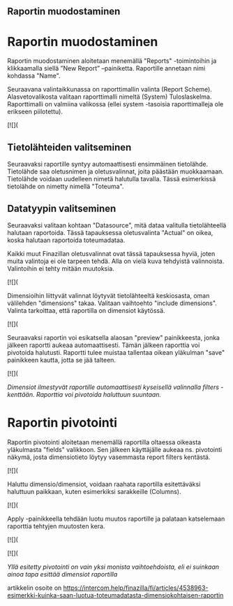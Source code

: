 ## Raportin muodostaminen

# Raportin muodostaminen

Raportin muodostaminen aloitetaan menemällä "Reports" -toimintoihin ja klikkaamalla siellä ”New Report” –painiketta. Raportille annetaan nimi kohdassa "Name".

Seuraavana valintaikkunassa on raporttimallin valinta (Report Scheme). Alasvetovalikosta valitaan raporttimalli nimeltä (System) Tuloslaskelma. Raporttimalli on valmiina valikossa (ellei system -tasoisia raporttimalleja ole erikseen piilotettu).

[![](

## Tietolähteiden valitseminen

Seuraavaksi raportille syntyy automaattisesti ensimmäinen tietolähde. Tietolähde saa oletusnimen ja oletusvalinnat, joita päästään muokkaamaan. Tietolähde voidaan uudelleen nimetä halutulla tavalla. Tässä esimerkissä tietolähde on nimetty nimellä "Toteuma".

## Datatyypin valitseminen

Seuraavaksi valitaan kohtaan "Datasource", mitä dataa valitulla tietolähteellä halutaan raportoida. Tässä tapauksessa oletusvalinta "Actual" on oikea, koska halutaan raportoida toteumadataa.

Kaikki muut Finazillan oletusvalinnat ovat tässä tapauksessa hyviä, joten muita valintoja ei ole tarpeen tehdä. Alla on vielä kuva tehdyistä valinnoista. Valintoihin ei tehty mitään muutoksia.

[![](

Dimensioihin liittyvät valinnat löytyvät tietolähteeltä keskiosasta, oman välilehden "dimensions" takaa. Valitaan vaihtoehto "include dimensions". Valinta tarkoittaa, että raportilla on dimensiot käytössä.

[![](

Seuraavaksi raportin voi esikatsella alaosan "preview" painikkeesta, jonka jälkeen raportti aukeaa automaattisesti. Tämän jälkeen raporttia voi pivotoida halutusti. Raportti tulee muistaa tallentaa oikean yläkulman "save" painikkeen kautta, jotta se jää talteen.

[![](

*Dimensiot ilmestyvät raportille automaattisesti kyseisellä valinnalla filters -kenttään. Raporttia voi pivotoida haluttuun suuntaan.* 

# Raportin pivotointi

Raportin pivotointi aloitetaan menemällä raportilla oltaessa oikeasta yläkulmasta "fields" valikkoon. Sen jälkeen käyttäjälle aukeaa ns. pivotointi näkymä, josta dimensiotieto löytyy vasemmasta report filters kentästä.

[![](

Haluttu dimensio/dimensiot, voidaan raahata raportilla esitettäväksi haluttuun paikkaan, kuten esimerkiksi sarakkeille (Columns).

[![](

Apply -painikkeella tehdään luotu muutos raportille ja palataan katselemaan raporttia tehtyjen muutosten kera.

[![](

[![](

*Yllä esitetty pivotointi on vain yksi monista vaihtoehdoista, eli ei suinkaan ainoa tapa esittää dimensiot raportilla*



artikkelin osoite on https://intercom.help/finazilla/fi/articles/4538963-esimerkki-kuinka-saan-luotua-toteumadatasta-dimensiokohtaisen-raportin

